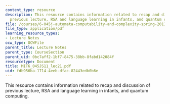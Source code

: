 ```yaml
---
content_type: resource
description: This resource contains information related to recap and discussion of
  previous lecture, RSA and language learning in infants, and quantum computing.
file: /courses/6-045j-automata-computability-and-complexity-spring-2011/fdb956ba17144eebdfac82443edb0b6e_MIT6_045JS11_lec21.pdf
file_type: application/pdf
learning_resource_types:
- Lecture Notes
ocw_type: OCWFile
parent_title: Lecture Notes
parent_type: CourseSection
parent_uid: 0bc7aff2-1bf7-8475-38bb-8fabd142084f
resourcetype: Document
title: MIT6_045JS11_lec21.pdf
uid: fdb956ba-1714-4eeb-dfac-82443edb0b6e
---
```

This resource contains information related to recap and discussion of previous lecture, RSA and language learning in infants, and quantum computing.